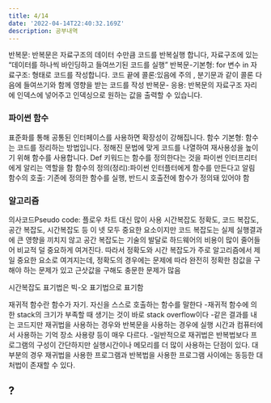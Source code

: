 ```yaml
---
title: 4/14
date: '2022-04-14T22:40:32.169Z'
description: 공부내역
---
```


반복문: 반복문은 자료구조의 데이터 수만큼 코드를 반복실행 합니다, 자료구조에 있는 “데이터를 하나씩 바인딩하고 들여쓰기된 코드를 실행”
반복문-기본형: for 변수 in 자료구조: 형태로 코드를 작성합니다. 코드 끝에 콜론:있음에 주의 , 분기문과 같이 콜론 다음에 들여쓰기와 함께 영향을 받는 코드를 작성
반복문- 응용: 반복문의 자료구조 자리에 인덱스에 넣어주고 인덱싱으로 원하는 값을 출력할 수 있습니다.

### 파이썬 함수

표준화를 통해 공통된 인터페이스를 사용하면 확장성이 강해집니다.
함수 기본형: 함수는 코드를 정리하는 방법입니다. 정해진 문법에 맞게 코드를 나열하여 재사용성을 높이기 위해 함수를 사용합니다. Def 키워드는 함수를 정의한다는 것을 파이썬 인터프리터에게 알리는 역할을 함
함수의 정의(정리):파이썬 인터플터에게 함수를 만든다고 알림
함수의 호출: 기존에 정의한 함수를 실행, 반드시 호출전에 함수가 정의돼 있어야 함

### 알고리즘

의사코드Pseudo code: 플로우 차트 대신 많이 사용
시간복잡도
정확도, 코드 복잡도, 공간 복잡도, 시간복잡도 등 이 넷 모두 중요한 요소이지만 코드 복잡도는 실제 실행결과에 큰 영향을 끼치지 않고 공간 복잡도는 기술의 발달로 하드웨어의 비용이 많이 줄어들어 비교적 덜 중요하게 여겨진다. 따라서 정확도와 시간 복잡도가 주로 알고리즘에서 제일 중요한 요소로 여겨지는데, 정확도의 경우에는 문제에 따라 완전히 정확한 참값을 구해야 하는 문제가 있고 근삿값을 구해도 충문한 문제가 많음

시간복잡도 표기법은 빅-오 표기법으로 표기함

재귀적 함수란 함수가 자기. 자신을 스스로 호출하는 함수를 말한다 -재귀적 함수에 의한 stack의 크기가 부족할 때 생기는 것이 바로 stack overflow이다 -같은 결과를 내는 코드지만 재귀법을 사용하는 경우와 반복문을 사용하는 경우에 실행 시간과 컴퓨터에서 사용하는 기억 장소 사용량 등이 매우 다르다. -일반적으로 재귀법은 반복법보다 프로그램의 구성이 간단하지만 실행시간이나 메모리를 더 많이 사용하는 단점이 있다. 대부분의 경우 재귀법을 사용한 프로그램과 반복법을 사용한 프로그램 사이에는 동등한 대처법이 존재할 수 있다.

## ?
